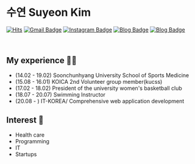 # 수연 Suyeon Kim


[![Hits](https://hits.seeyoufarm.com/api/count/incr/badge.svg?url=https%3A%2F%2Fgithub.com%2FRAMA4368&count_bg=%23FFDE04&title_bg=%23F3AD08&icon=&icon_color=%23E7E7E7&title=hits&edge_flat=false)](https://hits.seeyoufarm.com)
[![Gmail Badge](https://img.shields.io/badge/Gmail-d14836?style=flat-square&logo=Gmail&logoColor=white&link=mailto:ksooyeun4368@gmail.com)](mailto:ksooyeun4368@gmail.com)
[![Instagram Badge](https://img.shields.io/badge/-Instagram-dd2a7b?style=flat-square&logo=instagram&logoColor=white&link=https://www.instagram.com/sue_4368/)](https://www.instagram.com/sue_4368/) 
[![Blog Badge](http://img.shields.io/badge/-Blog-brightgreen?style=flat-square&logo=FF5722&link=https://blog.naver.com/ksooyeun2020)](https://blog.naver.com/ksooyeun2020)
[![Blog Badge](http://img.shields.io/badge/-Blog2-brightgreen?style=flat-square&logo=FF5722&link=https://blog.naver.com/ksooyeun)](https://blog.naver.com/ksooyeun)

<br>

## My experience 🤹‍♀️
- (14.02 - 19.02) Soonchunhyang University School of Sports Medicine
- (15.08 - 16.01) KOICA 2nd Volunteer group member(kucss)
- (17.02 - 18.02) President of the university women's basketball club
- (18.07 - 20.07) Swimming Instructor
- (20.08 - ) IT-KOREA/ Comprehensive web application development

## Interest 👀
- Health care
- Programming
- IT
- Startups
